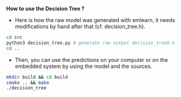 **How to use the Decision Tree ?**

- Here is how the raw model was generated with emlearn, it needs modifications by hand after that (cf. decision_tree.h).

```bash
cd src
python3 decision_tree.py # generate raw output decision_tree0.h
cd ..
```

- Then, you can use the predictions on your computer or on the embedded system by using the model and the sources.

```bash
mkdir build && cd build
cmake .. && make
./decision_tree
```
